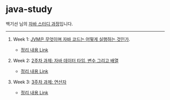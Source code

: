 # java-study

백기선 님의 [자바 스터디 과정](https://github.com/whiteship/live-study)입니다. 

---

1. Week 1: [JVM은 무엇이며 자바 코드는 어떻게 실행하는 것인가](https://github.com/whiteship/live-study/issues/1).
	- [정리 내용 Link](https://github.com/leeho1110/java-study/blob/main/takeaways/Week%201/Week%201%2C%20JVM%EC%9D%80%20%EB%AC%B4%EC%97%87%EC%9D%B4%EB%A9%B0%20%EC%9E%90%EB%B0%94%20%EC%BD%94%EB%93%9C%EB%8A%94%20%EC%96%B4%EB%96%BB%EA%B2%8C%20%EC%8B%A4%ED%96%89%ED%95%98%EB%8A%94%20%EA%B2%83%EC%9D%B8%EA%B0%80.md)

2. Week 2: [2주차 과제: 자바 데이터 타입, 변수 그리고 배열](https://github.com/whiteship/live-study/issues/2)
	- [정리 내용 Link](https://github.com/leeho1110/java-study/blob/main/takeaways/Week%202/2%EC%A3%BC%EC%B0%A8%20%EA%B3%BC%EC%A0%9C%20%EC%9E%90%EB%B0%94%20%EB%8D%B0%EC%9D%B4%ED%84%B0%20%ED%83%80%EC%9E%85%2C%20%EB%B3%80%EC%88%98%20%EA%B7%B8%EB%A6%AC%EA%B3%A0%20%EB%B0%B0%EC%97%B4.md)

3. Week 3: [3주차 과제: 연산자](https://github.com/whiteship/live-study/issues/3)
	- [정리 내용 Link](https://github.com/leeho1110/java-study/blob/main/takeaways/Week%203/3%EC%A3%BC%EC%B0%A8%20%EC%97%B0%EC%82%B0%EC%9E%90.md)
